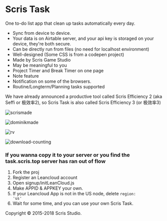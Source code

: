# Scris Task
One to-do list app that clean up tasks automatically every day.

- Sync from device to device.
- Your data is on Airtable server, and your api key is storaged on your device, they're both secure.
- Can be directly run from files (no need for localhost environment)
- Well-designed (Some CSS is from a codepen project)
- Made by Scris Game Studio
- May be meaningful to you
- Project Timer and Break Timer on one page
- Note feature
- Notification on some of the browsers.
- Routine/Longterm/Planning tasks supported

We have already announced a productive tool called Scris Efficiency 2 (aka Seffi or 极效率2), so Scris Task is also called Scris Efficiency 3 (or 极效率3)

![scrismade](https://img.shields.io/badge/Made%20with%20love%20by-Scris%20Studio-33ccff.svg)

![dominikmade](https://img.shields.io/badge/Developed%20by-Dominik%20Qiu-brightgreen.svg)

![rv](https://img.shields.io/github/release/scris/scristask.svg)

![download-counting](https://img.shields.io/github/downloads/atom/atom/total.svg)

### If you wanna copy it to your server or you find the task.scris.top server has ran out of flow
1. Fork the proj
2. Register an Leancloud account
3. Open signup/initLeanCloud.js
4. Make APPID & APPKEY your own.
5. If your Leancloud App is not in the US node, delete <code>region: 'us'</code>
6. Wait for some time, and you can use your own Scris Task.

Copyright &copy; 2015-2018 Scris Studio.
